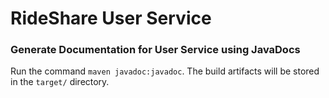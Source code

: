 # RideShare User Service

### Generate Documentation for User Service using JavaDocs

Run the command `maven javadoc:javadoc`. The build artifacts will be stored in the `target/` directory.
